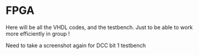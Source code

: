# FPGA

Here will be all the VHDL codes, and the testbench.
Just to be able to work more efficiently in group !

Need to take a screenshot again for DCC bit 1 testbench

